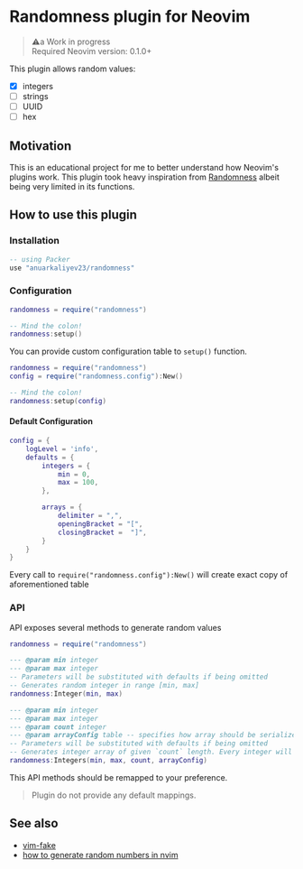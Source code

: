# Randomness plugin for Neovim

> ⚠️a Work in progress  
> Required Neovim version: 0.1.0+

This plugin allows random values:

- [x] integers
- [ ] strings
- [ ] UUID
- [ ] hex

## Motivation

This is an educational project for me to better understand how Neovim's plugins work. This plugin took heavy inspiration from [Randomness](https://plugins.jetbrains.com/plugin/9836-randomness) albeit being very limited in its functions.

## How to use this plugin

### Installation

```lua
-- using Packer
use "anuarkaliyev23/randomness"
```

### Configuration

```lua
randomness = require("randomness")

-- Mind the colon!
randomness:setup()
```

You can provide custom configuration table to `setup()` function.

```lua
randomness = require("randomness")
config = require("randomness.config"):New()

-- Mind the colon!
randomness:setup(config)
```

#### Default Configuration

```lua
config = {
	logLevel = 'info',
	defaults = {
		integers = {
			min = 0,
			max = 100,
		},

		arrays = {
			delimiter = ",",
			openingBracket = "[",
			closingBracket =  "]",
		}
	}
}
```

Every call to `require("randomness.config"):New()` will create exact copy of aforementioned table

### API

API exposes several methods to generate random values

```lua
randomness = require("randomness")

--- @param min integer
--- @param max integer
-- Parameters will be substituted with defaults if being omitted
-- Generates random integer in range [min, max]
randomness:Integer(min, max)

--- @param min integer
--- @param max integer
--- @param count integer
--- @param arrayConfig table -- specifies how array should be serialized to string
-- Parameters will be substituted with defaults if being omitted
-- Generates integer array of given `count` length. Every integer will be in [min, max] range.
randomness:Integers(min, max, count, arrayConfig)
```

This API methods should be remapped to your preference.

> Plugin do not provide any default mappings.

## See also

- [vim-fake](https://github.com/tkhren/vim-fake)
- [how to generate random numbers in nvim](https://vi.stackexchange.com/questions/807/how-to-generate-random-numbers)
